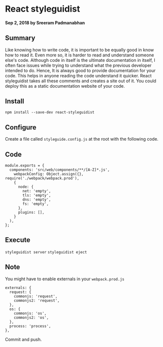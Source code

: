 # React styleguidist

#### Sep 2, 2018 by Sreeram Padmanabhan

## Summary

Like knowing how to write code, it is important to be equally good in know how to read it. Even more so, it is harder to read and understand someone else's code. Although code in itself is the ultimate documentation in itself, I often face issues while trying to understand what the previous developer intended to do. Hence, It is always good to provide documentation for your code. This helps in anyone reading the code understand it quicker. React styleguidist takes all these comments and creates a site out of it. You could deploy this as a static documentation website of your code.

## Install

`npm install --save-dev react-styleguidist`

## Configure

Create a file called `styleguide.config.js` at the root with the following code.

## Code

    module.exports = {
      components: 'src/web/components/**/[A-Z]*.js',
        webpackConfig: Object.assign({}, require('./webpack/webpack.prod'),
        {
          node: {
            net: 'empty',
            tls: 'empty',
            dns: 'empty',
            fs: 'empty',
          },
          plugins: [],
        }
      ),
    };

## Execute

`styleguidist server`
`styleguidist eject`

## Note

You might have to enable externals in your `webpack.prod.js`

    externals: {
      request: {
        commonjs: 'request',
        commonjs2: 'request',
      },
      os: {
        commonjs: 'os',
        commonjs2: 'os',
      },
      process: 'process',
    },

Commit and push.

